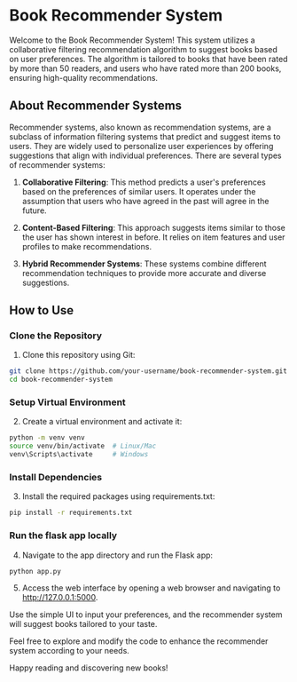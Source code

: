 # Book Recommender System

Welcome to the Book Recommender System! This system utilizes a collaborative filtering recommendation algorithm to suggest books based on user preferences. The algorithm is tailored to books that have been rated by more than 50 readers, and users who have rated more than 200 books, ensuring high-quality recommendations.

## About Recommender Systems

Recommender systems, also known as recommendation systems, are a subclass of information filtering systems that predict and suggest items to users. They are widely used to personalize user experiences by offering suggestions that align with individual preferences. There are several types of recommender systems:

1. **Collaborative Filtering**: This method predicts a user's preferences based on the preferences of similar users. It operates under the assumption that users who have agreed in the past will agree in the future.

2. **Content-Based Filtering**: This approach suggests items similar to those the user has shown interest in before. It relies on item features and user profiles to make recommendations.

3. **Hybrid Recommender Systems**: These systems combine different recommendation techniques to provide more accurate and diverse suggestions.

## How to Use

### Clone the Repository

1. Clone this repository using Git:
```bash
git clone https://github.com/your-username/book-recommender-system.git
cd book-recommender-system
```

### Setup Virtual Environment

2. Create a virtual environment and activate it:
```bash
python -m venv venv
source venv/bin/activate  # Linux/Mac
venv\Scripts\activate     # Windows
```

### Install Dependencies
3. Install the required packages using requirements.txt:
```bash
pip install -r requirements.txt
```


### Run the flask app locally
4. Navigate to the app directory and run the Flask app:
```bash
python app.py
```

5. Access the web interface by opening a web browser and navigating to http://127.0.0.1:5000.

Use the simple UI to input your preferences, and the recommender system will suggest books tailored to your taste.

Feel free to explore and modify the code to enhance the recommender system according to your needs.

Happy reading and discovering new books!

